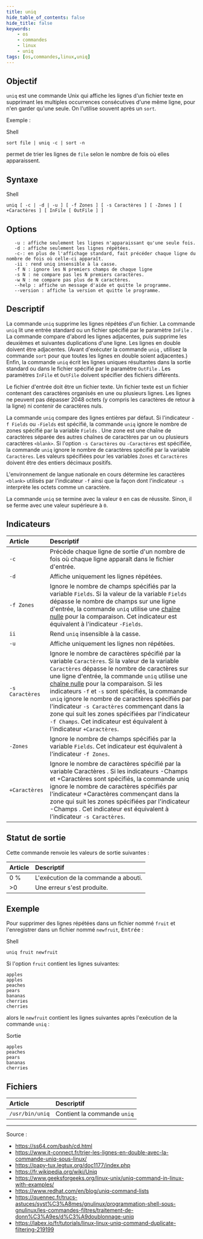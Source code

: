 ```yaml
---
title: uniq
hide_table_of_contents: false
hide_title: false
keywords:
    - os
    - commandes
    - linux
    - uniq
tags: [os,commandes,linux,uniq]
---
```


## Objectif

`uniq` est une commande Unix qui affiche les lignes d'un fichier texte en supprimant les multiples occurrences consécutives d'une même ligne, pour n'en garder qu'une seule. On l'utilise souvent après un `sort`.

Exemple : 

<span class="code_language">Shell</span>

```shell
sort file | uniq -c | sort -n
```

permet de trier les lignes de `file` selon le nombre de fois où elles apparaissent.

## Syntaxe

<span class="code_language">Shell</span>

```shell
uniq [ -c | -d | -u ] [ -f Zones ] [ -s Caractères ] [ -Zones ] [ +Caractères ] [ InFile [ OutFile ] ]
```

## Options

```text
   -u : affiche seulement les lignes n'apparaissant qu'une seule fois.
   -d : affiche seulement les lignes répétées.
   -c-: en plus de l'affichage standard, fait précéder chaque ligne du nombre de fois où celle-ci apparaît.
   -ii : rend uniq insensible à la casse.
   -f N : ignore les N premiers champs de chaque ligne
   -s N : ne compare pas les N premiers caractères.
   -w N : ne compare pas plus de N caractères.
   --help : affiche un message d'aide et quitte le programme.
   --version : affiche la version et quitte le programme.
```

## Descriptif
La commande `uniq` supprime les lignes répétées d'un fichier. La commande `uniq` lit une entrée standard ou un fichier spécifié par le paramètre `InFile` . La commande compare d'abord les lignes adjacentes, puis supprime les deuxièmes et suivantes duplications d'une ligne. Les lignes en double doivent être adjacentes. (Avant d'exécuter la commande `uniq` , utilisez la commande `sort` pour que toutes les lignes en double soient adjacentes.) Enfin, la commande `uniq` écrit les lignes uniques résultantes dans la sortie standard ou dans le fichier spécifié par le paramètre `OutFile` . Les paramètres `InFile` et `OutFile` doivent spécifier des fichiers différents.

Le fichier d'entrée doit être un fichier texte. Un fichier texte est un fichier contenant des caractères organisés en une ou plusieurs lignes. Les lignes ne peuvent pas dépasser 2048 octets (y compris les caractères de retour à la ligne) ni contenir de caractères nuls.

La commande `uniq` compare des lignes entières par défaut. Si l'indicateur `-f Fields` ou `-Fields` est spécifié, la commande `uniq` ignore le nombre de zones spécifié par la variable `Fields` . Une zone est une chaîne de caractères séparée des autres chaînes de caractères par un ou plusieurs caractères `<blank>`. Si l'option `-s Caractères` ou `-Caractères` est spécifiée, la commande `uniq` ignore le nombre de caractères spécifié par la variable `Caractères`. Les valeurs spécifiées pour les variables `Zones` et `Caractères` doivent être des entiers décimaux positifs.

L'environnement de langue nationale en cours détermine les caractères `<blank>` utilisés par l'indicateur `-f` ainsi que la façon dont l'indicateur `-s` interprète les octets comme un caractère.

La commande `uniq` se termine avec la valeur `0` en cas de réussite. Sinon, il se ferme avec une valeur supérieure à `0`.

## Indicateurs

|Article|Descriptif|
|:------|:---------|
|`-c`|Précède chaque ligne de sortie d'un nombre de fois où chaque ligne apparaît dans le fichier d'entrée.|
|`-d`|Affiche uniquement les lignes répétées.|
|`-f Zones`|Ignore le nombre de champs spécifiés par la variable `Fields`. Si la valeur de la variable `Fields` dépasse le nombre de champs sur une ligne d'entrée, la commande `uniq` utilise une <u>chaîne nulle</u> pour la comparaison. Cet indicateur est équivalent à l'indicateur `-Fields`.|
|`ii`|Rend `uniq` insensible à la casse.|
|`-u`|Affiche uniquement les lignes non répétées.|
|`-s Caractères`|Ignore le nombre de caractères spécifié par la variable `Caractères`. Si la valeur de la variable `Caractères` dépasse le nombre de caractères sur une ligne d'entrée, la commande `uniq` utilise une <u>chaîne nulle</u> pour la comparaison. Si les indicateurs `-f` et `-s` sont spécifiés, la commande `uniq` ignore le nombre de caractères spécifiés par l'indicateur `-s Caractères` commençant dans la zone qui suit les zones spécifiées par l'indicateur `-f Champs`. Cet indicateur est équivalent à l'indicateur `+Caractères`.|
|`-Zones`|Ignore le nombre de champs spécifiés par la variable `Fields`. Cet indicateur est équivalent à l'indicateur `-f Zones`.
|`+Caractères`|Ignore le nombre de caractères spécifié par la variable Caractères . Si les indicateurs -Champs et +Caractères sont spécifiés, la commande uniq ignore le nombre de caractères spécifiés par l'indicateur +Caractères commençant dans la zone qui suit les zones spécifiées par l'indicateur -Champs . Cet indicateur est équivalent à l'indicateur `-s Caractères`.|

## Statut de sortie

Cette commande renvoie les valeurs de sortie suivantes :

|Article|Descriptif|
|:------|:---------|
|0 %|L'exécution de la commande a abouti.|
|>0|Une erreur s'est produite.|

## Exemple

Pour supprimer des lignes répétées dans un fichier nommé `fruit` et l'enregistrer dans un fichier nommé `newfruit`, <kbd>Entrée</kbd> :

<span class="code_language">Shell</span>

```shell
uniq fruit newfruit
```

Si l'option `fruit` contient les lignes suivantes:

```text
apples
apples
peaches
pears
bananas
cherries
cherries
```

alors le `newfruit` contient les lignes suivantes après l'exécution de la commande `uniq` :

<span class="code_language">Sortie</span>

```text
apples
peaches
pears
bananas
cherries
```

## Fichiers

|Article|Descriptif|
|:------|:---------|
|`/usr/bin/uniq`|Contient la commande `uniq`|

----

Source : 
- https://ss64.com/bash/cd.html
- https://www.it-connect.fr/trier-les-lignes-en-double-avec-la-commande-uniq-sous-linux/
- https://papy-tux.legtux.org/doc1177/index.php
- https://fr.wikipedia.org/wiki/Uniq
- https://www.geeksforgeeks.org/linux-unix/uniq-command-in-linux-with-examples/
- https://www.redhat.com/en/blog/uniq-command-lists
- https://quennec.fr/trucs-astuces/syst%C3%A8mes/gnulinux/programmation-shell-sous-gnulinux/les-commandes-filtres/traitement-de-donn%C3%A9es/d%C3%A9doublonnage-uniq
- https://labex.io/fr/tutorials/linux-linux-uniq-command-duplicate-filtering-219199
